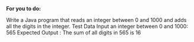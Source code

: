 **For you to do:**


Write a Java program that reads an integer between 0 and 1000 and adds all the digits in the integer.
Test Data
Input an integer between 0 and 1000: 565
Expected Output :
The sum of all digits in 565 is 16